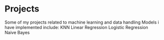 # Projects
Some of my projects related to machine learning and data handling</n>
Models i have implemented include:
KNN
Linear Regression
Logistic Regression
Naive Bayes
